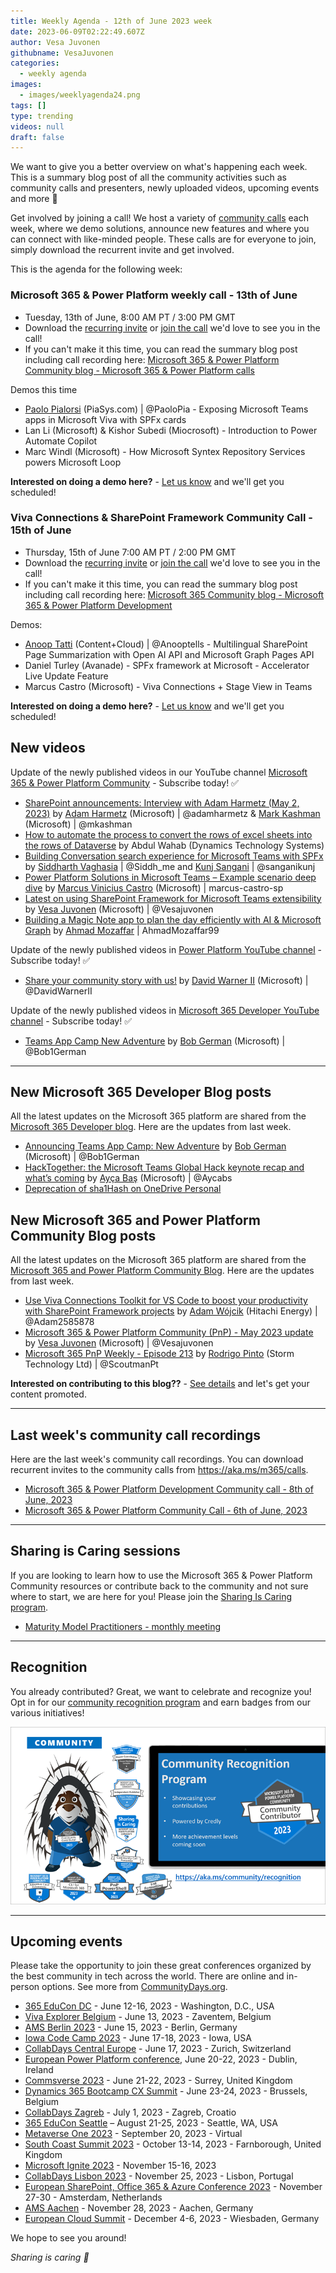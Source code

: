 ```yaml
---
title: Weekly Agenda - 12th of June 2023 week
date: 2023-06-09T02:22:49.607Z
author: Vesa Juvonen
githubname: VesaJuvonen
categories:
  - weekly agenda
images:
  - images/weeklyagenda24.png
tags: []
type: trending
videos: null
draft: false
---
```


We want to give you a better overview on what's happening each week. This is a summary blog post of all the community activities such as community calls and presenters, newly uploaded videos, upcoming events and more 🚀

Get involved by joining a call! We host a variety of [community calls](https://aka.ms/community/calls) each week, where we demo solutions, announce new features and where you can connect with like-minded people. These calls are for everyone to join, simply download the recurrent invite and get involved.

This is the agenda for the following week:

### Microsoft 365 & Power Platform weekly call - 13th of June

* Tuesday, 13th of June, 8:00 AM PT / 3:00 PM GMT
* Download the [recurring invite](https://aka.ms/m365-dev-call) or [join the call](https://aka.ms/m365-dev-call-join) we'd love to see you in the call!
* If you can't make it this time, you can read the summary blog post including call recording here: [Microsoft 365 & Power Platform Community blog - Microsoft 365 & Power Platform calls](https://pnp.github.io/blog/categories/microsoft-365-platform-call/)

Demos this time

* [Paolo Pialorsi](https://twitter.com/PaoloPia) (PiaSys.com) | @PaoloPia - Exposing Microsoft Teams apps in Microsoft Viva with SPFx cards
* Lan Li (Microsoft)  & Kishor Subedi (Miocrosoft) - Introduction to Power Automate Copilot
* Marc Windl (Microsoft) - How Microsoft Syntex Repository Services powers Microsoft Loop

**Interested on doing a demo here?** - [Let us know](https://aka.ms/community/request/demo) and we'll get you scheduled!

### Viva Connections & SharePoint Framework Community Call - 15th of June

* Thursday, 15th of June 7:00 AM PT / 2:00 PM GMT
* Download the [recurring invite](https://aka.ms/spdev-sig-call) or [join the call](https://aka.ms/spdev-sig-call-join) we'd love to see you in the call!
* If you can't make it this time, you can read the summary blog post including call recording here: [Microsoft 365 Community blog - Microsoft 365 & Power Platform Development](https://pnp.github.io/blog/categories/microsoft-365-and-power-platform-development-community-call/)

Demos: 

* [Anoop Tatti](https://twitter.com/anooptells) (Content+Cloud) | @Anooptells - Multilingual SharePoint Page Summarization with Open AI API and Microsoft Graph Pages API
* Daniel Turley (Avanade) - SPFx framework at Microsoft - Accelerator Live Update Feature
* Marcus Castro (Microsoft) - Viva Connections + Stage View in Teams

**Interested on doing a demo here?** - [Let us know](https://aka.ms/community/request/demo) and we'll get you scheduled! 


## New videos 

Update of the newly published videos in our YouTube channel [Microsoft 365 & Power Platform Community](https://www.youtube.com/channel/UC_mKdhw-V6CeCM7gTo_Iy7w) - Subscribe today! ✅

* [SharePoint announcements: Interview with Adam Harmetz (May 2, 2023)](https://www.youtube.com/watch?v=HHrrflKlmVI) by [Adam Harmetz](https://twitter.com/adamharmetz) (Microsoft) | @adamharmetz  & [Mark Kashman](https://twitter.com/mkashman) (Microsoft) | @mkashman
* [How to automate the process to convert the rows of excel sheets into the rows of Dataverse](https://www.youtube.com/watch?v=RQqoufIKvks) by Abdul Wahab (Dynamics Technology Systems) 
* [Building Conversation search experience for Microsoft Teams with SPFx](https://www.youtube.com/watch?v=3GRGQp4H6q8) by [Siddharth Vaghasia](https://twitter.com/siddh_me) | @Siddh_me and [Kunj Sangani](https://twitter.com/sanganikunj) | @sanganikunj
* [Power Platform Solutions in Microsoft Teams – Example scenario deep dive](https://www.youtube.com/watch?v=CZf8fJEu1tQ) by [Marcus Vinicius Castro](https://github.com/marcus-castro-sp) (Microsoft) | marcus-castro-sp
* [Latest on using SharePoint Framework for Microsoft Teams extensibility](https://www.youtube.com/watch?v=qgi1TR16VBc) by [Vesa Juvonen](https://twitter.com/vesajuvonen) (Microsoft) | @Vesajuvonen
* [Building a Magic Note app to plan the day efficiently with AI & Microsoft Graph](https://www.youtube.com/watch?v=K3aIDaQel20&t=1s) by [Ahmad Mozaffar](https://twitter.com/AhmadMozaffar99) | AhmadMozaffar99 

Update of the newly published videos in [Power Platform YouTube channel](https://www.youtube.com/@mspowerplatform) - Subscribe today! ✅

* [Share your community story with us!](https://www.youtube.com/watch?v=PsdcJar1B7A) by [David Warner II](https://twitter.com/DavidWarnerII) (Microsoft) | @DavidWarnerII

Update of the newly published videos in [Microsoft 365 Developer YouTube channel](https://www.youtube.com/@Microsoft365Developer) - Subscribe today! ✅

* [Teams App Camp New Adventure](https://www.youtube.com/shorts/MfW2Y_CgXZk) by [Bob German](https://twitter.com/Bob1German) (Microsoft) | @Bob1German

---

## New Microsoft 365 Developer Blog posts

All the latest updates on the Microsoft 365 platform are shared from the [Microsoft 365 Developer blog](https://devblogs.microsoft.com/microsoft365dev/). Here are the updates from last week.

* [Announcing Teams App Camp: New Adventure](https://devblogs.microsoft.com/microsoft365dev/announcing-teams-app-camp-new-adventure/) by [Bob German](https://twitter.com/Bob1German) (Microsoft) | @Bob1German
* [HackTogether: the Microsoft Teams Global Hack keynote recap and what’s coming](https://devblogs.microsoft.com/microsoft365dev/hacktogether-the-microsoft-teams-global-hack-keynote-recap-and-whats-coming/) by [Ayça Baş](https://twitter.com/aycabs) (Microsoft) | @Aycabs
* [Deprecation of sha1Hash on OneDrive Personal](https://devblogs.microsoft.com/microsoft365dev/deprecation-of-sha1hash-on-onedrive-personal/)


## New Microsoft 365 and Power Platform Community Blog posts

All the latest updates on the Microsoft 365 platform are shared from the [Microsoft 365 and Power Platform Community Blog](https://pnp.github.io/blog/). Here are the updates from last week.

* [Use Viva Connections Toolkit for VS Code to boost your productivity with SharePoint Framework projects](https://pnp.github.io/blog/post/viva-connections-toolkit-vscode-general-intro/) by [Adam Wójcik](https://twitter.com/Adam25858782) (Hitachi Energy) | @Adam2585878
* [Microsoft 365 & Power Platform Community (PnP) - May 2023 update](https://pnp.github.io/blog/microsoft-365-platform-community-update/23-06-06/) by [Vesa Juvonen](https://twitter.com/vesajuvonen) (Microsoft) | @Vesajuvonen
* [Microsoft 365 PnP Weekly - Episode 213](https://pnp.github.io/blog/microsoft-365-pnp-weekly/episode-213/) by [Rodrigo Pinto](https://twitter.com/scoutmanpt) (Storm Technology Ltd) | @ScoutmanPt


**Interested on contributing to this blog??** - [See details](https://pnp.github.io/blog/post/contribute-blog/) and let's get your content promoted.

---

## Last week's community call recordings

Here are the last week's community call recordings. You can download recurrent invites to the community calls from https://aka.ms/m365/calls.

* [Microsoft 365 & Power Platform Development Community call - 8th of June, 2023](https://pnp.github.io/blog/microsoft-365-and-power-platform-development-community-call/2023-06-08/)
* [Microsoft 365 & Power Platform Community Call - 6th of June, 2023](https://pnp.github.io/blog/microsoft-365-platform-community-call/2023-06-06/)

---

## Sharing is Caring sessions

If you are looking to learn how to use the Microsoft 365 & Power Platform Community resources or contribute back to the community and not sure where to start, we are here for you! Please join the [Sharing Is Caring program](https://pnp.github.io/sharing-is-caring/).

* [Maturity Model Practitioners - monthly meeting](https://aka.ms/mm4m365/invite)

---

## Recognition

You already contributed? Great, we want to celebrate and recognize you! Opt in for our [community recognition program](https://pnp.github.io/recognitionprogram/) and earn badges from our various initiatives! 

![together-221201.png](images/community-recognization-program.png)

---

## Upcoming events

Please take the opportunity to join these great conferences organized by the best community in tech across the world. There are online and in-person options. See more from [CommunityDays.org](https://www.communitydays.org/).

* [365 EduCon DC](https://365educon.com/DC/) - June 12-16, 2023 - Washington, D.C., USA
* [Viva Explorer Belgium](https://www.communitydays.org/event/2023-06-13/viva-explorers-belgium) - June 13, 2023 - Zaventem, Belgium
* [AMS Berlin 2023](https://www.communitydays.org/event/2023-06-15/amsberlin-2023) - June 15, 2023 - Berlin, Germany
* [Iowa Code Camp 2023](https://www.communitydays.org/event/2023-06-17/iowa-code-camp-2023) - June 17-18, 2023 - Iowa, USA
* [CollabDays Central Europe](https://www.collabdays.org/2023-ce/) - June 17, 2023 - Zurich, Switzerland
* [European Power Platform conference](https://www.sharepointeurope.com/european-power-platform-conference/), June 20-22, 2023 - Dublin, Ireland
* [Commsverse 2023](https://www.communitydays.org/event/2023-06-21/commsverse-2023) - June 21-22, 2023 - Surrey, United Kingdom
* [Dynamics 365 Bootcamp CX Summit](https://www.communitydays.org/event/2023-06-23/dynamics-365-bootcamp-cx-summit) - June 23-24, 2023 - Brussels, Belgium
* [CollabDays Zagreb](https://www.communitydays.org/event/2023-07-01/collabdays-zagreb) - July 1, 2023 - Zagreb, Croatio
* [365 EduCon Seattle](https://365educon.com/Seattle/) – August 21-25, 2023 - Seattle, WA, USA
* [Metaverse One 2023](https://www.communitydays.org/event/2023-09-20/metaverse-one-2023) - September 20, 2023 - Virtual
* [South Coast Summit 2023](https://www.southcoastsummit.com/) - October 13-14, 2023 - Farnborough, United Kingdom
* [Microsoft Ignite 2023](https://ignite.microsoft.com/) - November 15-16, 2023
* [CollabDays Lisbon 2023](https://www.collabdays.org/2023-lisbon/) - November 25, 2023 - Lisbon, Portugal
* [European SharePoint, Office 365 & Azure Conference 2023](https://www.sharepointeurope.com/) - November 27-30 - Amsterdam, Netherlands
* [AMS Aachen](https://www.communitydays.org/event/2023-11-28/ams-aachen) - November 28, 2023 - Aachen, Germany
* [European Cloud Summit](https://www.cloudsummit.eu/) - December 4-6, 2023 - Wiesbaden, Germany

We hope to see you around!

_Sharing is caring 🧡_
